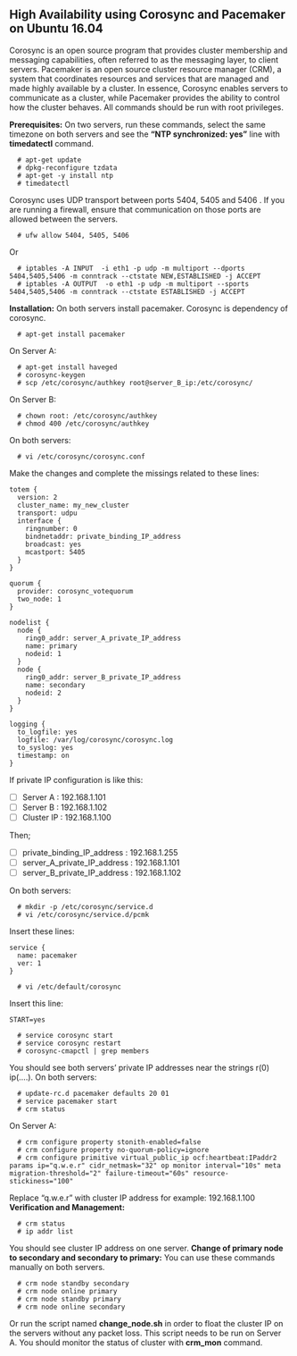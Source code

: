 ## High Availability using Corosync and Pacemaker on Ubuntu 16.04

Corosync is an open source program that provides cluster membership and messaging capabilities, often referred to as the messaging layer, to client servers.
Pacemaker is an open source cluster resource manager (CRM), a system that coordinates resources and services that are managed and made highly available by a cluster. In essence, Corosync enables servers to communicate as a cluster, while Pacemaker provides the ability to control how the cluster behaves.
All commands should be run with root privileges.

**Prerequisites:**
On two servers, run these commands, select the same timezone on both servers and see the **“NTP synchronized: yes”** line with **timedatectl** command.
```
  # apt-get update
  # dpkg-reconfigure tzdata
  # apt-get -y install ntp
  # timedatectl
```
Corosync uses UDP transport between ports 5404, 5405 and 5406 . If you are running a firewall, ensure that communication on those ports are allowed between the servers.

```
  # ufw allow 5404, 5405, 5406
```
Or
```
  # iptables -A INPUT  -i eth1 -p udp -m multiport --dports 5404,5405,5406 -m conntrack --ctstate NEW,ESTABLISHED -j ACCEPT
  # iptables -A OUTPUT  -o eth1 -p udp -m multiport --sports 5404,5405,5406 -m conntrack --ctstate ESTABLISHED -j ACCEPT
```
**Installation:**
On both servers install pacemaker. Corosync is dependency of corosync.
```
  # apt-get install pacemaker
```
On Server A:
```
  # apt-get install haveged
  # corosync-keygen
  # scp /etc/corosync/authkey root@server_B_ip:/etc/corosync/
```
On Server B:
```
  # chown root: /etc/corosync/authkey
  # chmod 400 /etc/corosync/authkey
```
On both servers:
```
  # vi /etc/corosync/corosync.conf
```
Make the changes and complete the missings related to these lines:
```
totem {
  version: 2
  cluster_name: my_new_cluster
  transport: udpu
  interface {
    ringnumber: 0
    bindnetaddr: private_binding_IP_address
    broadcast: yes
    mcastport: 5405
  }
}

quorum {
  provider: corosync_votequorum
  two_node: 1
}

nodelist {
  node {
    ring0_addr: server_A_private_IP_address
    name: primary
    nodeid: 1
  }
  node {
    ring0_addr: server_B_private_IP_address
    name: secondary
    nodeid: 2
  }
}

logging {
  to_logfile: yes
  logfile: /var/log/corosync/corosync.log
  to_syslog: yes
  timestamp: on
}
```
If private IP configuration is like this:
- [ ] Server A	: 192.168.1.101
- [ ] Server B	: 192.168.1.102
- [ ] Cluster IP	: 192.168.1.100

Then;
- [ ] private_binding_IP_address	: 192.168.1.255
- [ ] server_A_private_IP_address	: 192.168.1.101
- [ ] server_B_private_IP_address	: 192.168.1.102

On both servers:
```
  # mkdir -p /etc/corosync/service.d
  # vi /etc/corosync/service.d/pcmk
```
Insert these lines:
```
service {
  name: pacemaker
  ver: 1
}
```
```
  # vi /etc/default/corosync
```
Insert this line:
```
START=yes
```
```
  # service corosync start
  # service corosync restart
  # corosync-cmapctl | grep members
```
You should see both servers’ private IP addresses near the strings r(0) ip(….).
On both servers:
```
  # update-rc.d pacemaker defaults 20 01
  # service pacemaker start
  # crm status
```
On Server A:
```
  # crm configure property stonith-enabled=false
  # crm configure property no-quorum-policy=ignore
  # crm configure primitive virtual_public_ip ocf:heartbeat:IPaddr2 params ip="q.w.e.r" cidr_netmask="32" op monitor interval="10s" meta migration-threshold="2" failure-timeout="60s" resource-stickiness="100"
```
Replace “q.w.e.r” with cluster IP address for example: 192.168.1.100
**Verification and Management:**
```
  # crm status
  # ip addr list
```
You should see cluster IP address on one server.
**Change of primary node to secondary and secondary to primary:**
You can use these commands manually on both servers.
```
  # crm node standby secondary
  # crm node online primary
  # crm node standby primary
  # crm node online secondary
```
Or run the script named **change_node.sh** in order to float the cluster IP on the servers without any packet loss. This script needs to be run on Server A. You should monitor the status of cluster with **crm_mon** command.

